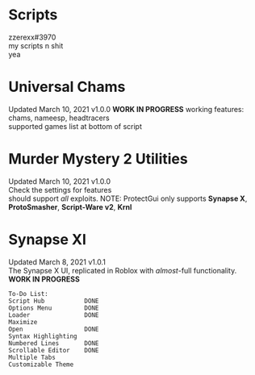 # Scripts
zzerexx#3970  
my scripts n shit  
yea  

# Universal Chams
Updated March 10, 2021
v1.0.0
**WORK IN PROGRESS**
working features: chams, nameesp, headtracers  
supported games list at bottom of script  
  
# Murder Mystery 2 Utilities  
Updated March 10, 2021
v1.0.0  
Check the settings for features  
should support *all* exploits. NOTE: ProtectGui only supports **Synapse X**, **ProtoSmasher**, **Script-Ware v2**, **Krnl**  
  
# Synapse XI  
Updated March 8, 2021
v1.0.1  
The Synapse X UI, replicated in Roblox with *almost*-full functionality.  
**WORK IN PROGRESS**  
```
To-Do List:
Script Hub           DONE
Options Menu         DONE
Loader               DONE
Maximize             
Open                 DONE
Syntax Highlighting  
Numbered Lines       DONE
Scrollable Editor    DONE
Multiple Tabs        
Customizable Theme   
```
